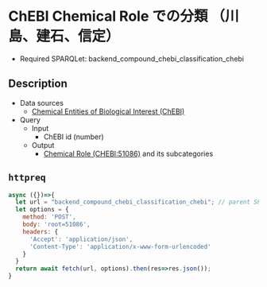 # ChEBI Chemical Role での分類 （川島、建石、信定）

- Required SPARQLet: backend_compound_chebi_classification_chebi

## Description

- Data sources
    -  [Chemical Entities of Biological Interest (ChEBI) ](https://www.ebi.ac.uk/chebi/) 
- Query
    - Input
        - ChEBI id (number)
    - Output
        -  [Chemical Role (CHEBI:51086)](https://www.ebi.ac.uk/chebi/searchId.do?chebiId=CHEBI:51086) and its subcategories

## `httpreq`

```javascript
async ({})=>{
  let url = "backend_compound_chebi_classification_chebi"; // parent SPARQLet relative path
  let options = {
    method: 'POST',
    body: 'root=51086',
    headers: {
      'Accept': 'application/json',
      'Content-Type': 'application/x-www-form-urlencoded'
    }
  }
  return await fetch(url, options).then(res=>res.json());
}
```
